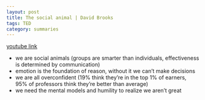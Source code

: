 ```yaml
---
layout: post
title: The social animal | David Brooks
tags: TED
category: summaries 
--- 
```


[youtube link](https://www.youtube.com/watch?v=rGfhahVBIQw)

* we are social animals (groups are smarter than individuals, effectiveness is determined by communication)
* emotion is the foundation of reason, without it we can’t make decisions
* we are all overconfident (19% think they’re in the top 1% of earners, 95% of professors think they’re better than average)
* we need the mental models and humility to realize we aren’t great
